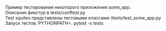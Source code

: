 Пример тестирования некоторого приложения some_app.  
Описания фикстур в tests/conftest.py  
Test squites представлены тестовыми классами /tests/test_some_app.py  
Запуск тестов: PYTHONPATH=. pytest -s tests
